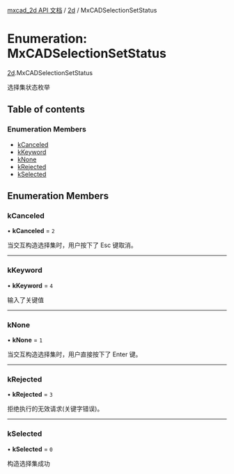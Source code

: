 [mxcad_2d API 文档](../README.md) / [2d](../modules/2d.md) / MxCADSelectionSetStatus

# Enumeration: MxCADSelectionSetStatus

[2d](../modules/2d.md).MxCADSelectionSetStatus

选择集状态枚举

## Table of contents

### Enumeration Members

- [kCanceled](2d.MxCADSelectionSetStatus.md#kcanceled)
- [kKeyword](2d.MxCADSelectionSetStatus.md#kkeyword)
- [kNone](2d.MxCADSelectionSetStatus.md#knone)
- [kRejected](2d.MxCADSelectionSetStatus.md#krejected)
- [kSelected](2d.MxCADSelectionSetStatus.md#kselected)

## Enumeration Members

### kCanceled

• **kCanceled** = ``2``

当交互构造选择集时，用户按下了 Esc 键取消。

___

### kKeyword

• **kKeyword** = ``4``

输入了关键值

___

### kNone

• **kNone** = ``1``

当交互构造选择集时，用户直接按下了 Enter 键。

___

### kRejected

• **kRejected** = ``3``

拒绝执行的无效请求(关键字错误)。

___

### kSelected

• **kSelected** = ``0``

构造选择集成功
